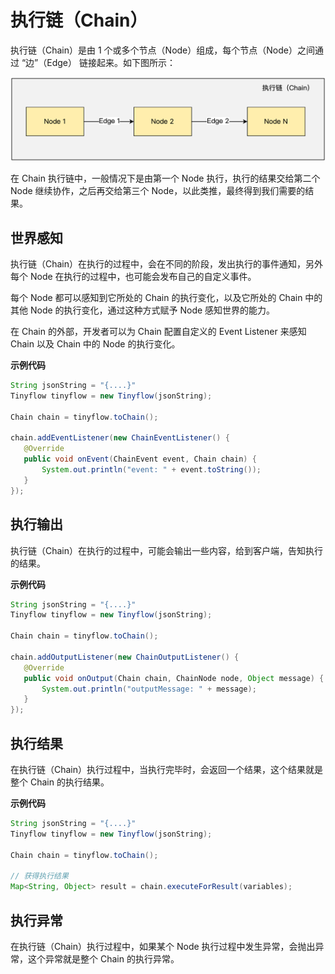 # 执行链（Chain）

执行链（Chain）是由 1 个或多个节点（Node）组成，每个节点（Node）之间通过 “边”（Edge） 链接起来。如下图所示：

![](../../assets/images/chain_zh.png)

在 Chain 执行链中，一般情况下是由第一个 Node 执行，执行的结果交给第二个 Node 继续协作，之后再交给第三个 Node，以此类推，最终得到我们需要的结果。


## 世界感知

执行链（Chain）在执行的过程中，会在不同的阶段，发出执行的事件通知，另外每个 Node 在执行的过程中，也可能会发布自己的自定义事件。

每个 Node 都可以感知到它所处的 Chain 的执行变化，以及它所处的 Chain 中的其他 Node 的执行变化，通过这种方式赋予 Node 感知世界的能力。

在 Chain 的外部，开发者可以为 Chain 配置自定义的 Event Listener 来感知 Chain 以及 Chain 中的 Node 的执行变化。


**示例代码**

 ```java 6-11
 String jsonString = "{....}"
 Tinyflow tinyflow = new Tinyflow(jsonString);

Chain chain = tinyflow.toChain();

chain.addEventListener(new ChainEventListener() {
    @Override
    public void onEvent(ChainEvent event, Chain chain) {
        System.out.println("event: " + event.toString());
    }
});
```

## 执行输出

执行链（Chain）在执行的过程中，可能会输出一些内容，给到客户端，告知执行的结果。

**示例代码**

 ```java 6-11
 String jsonString = "{....}"
 Tinyflow tinyflow = new Tinyflow(jsonString);

Chain chain = tinyflow.toChain();

chain.addOutputListener(new ChainOutputListener() {
    @Override
    public void onOutput(Chain chain, ChainNode node, Object message) {
        System.out.println("outputMessage: " + message);
    }
});
```

## 执行结果

在执行链（Chain）执行过程中，当执行完毕时，会返回一个结果，这个结果就是整个 Chain 的执行结果。

**示例代码**

 ```java 7
 String jsonString = "{....}"
 Tinyflow tinyflow = new Tinyflow(jsonString);

Chain chain = tinyflow.toChain();

// 获得执行结果
Map<String, Object> result = chain.executeForResult(variables);
```

## 执行异常

在执行链（Chain）执行过程中，如果某个 Node 执行过程中发生异常，会抛出异常，这个异常就是整个 Chain 的执行异常。
